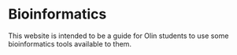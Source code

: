 # Bioinformatics

This website is intended to be a guide for Olin students to use some bioinformatics tools available to them.
